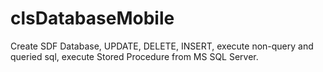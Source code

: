 clsDatabaseMobile
=================

Create SDF Database, UPDATE, DELETE, INSERT, execute non-query and queried sql, execute Stored Procedure from MS SQL Server.
